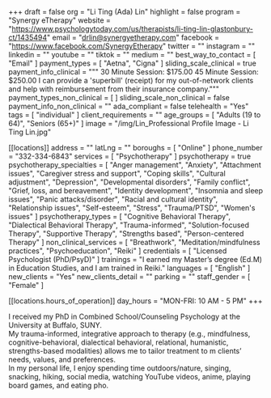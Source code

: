 +++
draft = false
org = "Li Ting (Ada) Lin"
highlight = false
program = "Synergy eTherapy"
website = "https://www.psychologytoday.com/us/therapists/li-ting-lin-glastonbury-ct/1435494"
email = "drlin@synergyetherapy.com"
facebook = "https://www.facebook.com/SynergyEtherapy"
twitter = ""
instagram = ""
linkedin = ""
youtube = ""
tiktok = ""
medium = ""
best_way_to_contact = [ "Email" ]
payment_types = [ "Aetna", "Cigna" ]
sliding_scale_clinical = true
payment_info_clinical = """
30 Minute Session: $175.00
45 Minute Session: $250.00
I can provide a 'superbill' (receipt) for my out-of-network clients and help with reimbursement from their insurance company."""
payment_types_non_clinical = [ ]
sliding_scale_non_clinical = false
payment_info_non_clinical = ""
ada_compliant = false
telehealth = "Yes"
tags = [ "individual" ]
client_requirements = ""
age_groups = [ "Adults (19 to 64)", "Seniors (65+)" ]
image = "/img/Lin_Professional Profile Image - Li Ting Lin.jpg"

[[locations]]
address = ""
latLng = ""
boroughs = [ "Online" ]
phone_number = "332-334-6843"
services = [ "Psychotherapy" ]
psychotherapy = true
psychotherapy_specialties = [
  "Anger management",
  "Anxiety",
  "Attachment issues",
  "Caregiver stress and support",
  "Coping skills",
  "Cultural adjustment",
  "Depression",
  "Developmental disorders",
  "Family conflict",
  "Grief, loss, and bereavement",
  "Identity development",
  "Insomnia and sleep issues",
  "Panic attacks/disorder",
  "Racial and cultural identity",
  "Relationship issues",
  "Self-esteem",
  "Stress",
  "Trauma/PTSD",
  "Women's issues"
]
psychotherapy_types = [
  "Cognitive Behavioral Therapy",
  "Dialectical Behavioral Therapy",
  "Trauma-informed",
  "Solution-focused Therapy",
  "Supportive Therapy",
  "Strengths based",
  "Person-centered Therapy"
]
non_clinical_services = [
  "Breathwork",
  "Meditation/mindfulness practices",
  "Psychoeducation",
  "Reiki"
]
credentials = [ "Licensed Psychologist (PhD/PsyD)" ]
trainings = "I earned my Master’s degree (Ed.M) in Education Studies, and I am trained in Reiki."
languages = [ "English" ]
new_clients = "Yes"
new_clients_detail = ""
parking = ""
staff_gender = [ "Female" ]

  [[locations.hours_of_operation]]
  day_hours = "MON-FRI: 10 AM - 5 PM"
+++

I received my PhD in Combined School/Counseling Psychology at the University at Buffalo, SUNY. <br>
My trauma-informed, integrative approach to therapy (e.g., mindfulness, cognitive-behavioral, dialectical behavioral, relational, humanistic, strengths-based modalities) allows me to tailor treatment to m clients’ needs, values, and preferences. <br>
In my personal life, I enjoy spending time outdoors/nature, singing, snacking, hiking, social media, watching YouTube videos, anime, playing board games, and eating pho. <br>
